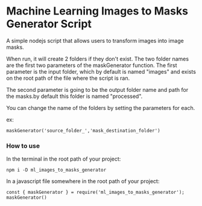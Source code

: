 # Machine Learning Images to Masks Generator Script

A simple nodejs script that allows users to transform images into image masks.

When run, it will create 2 folders if they don't exist. The two folder names are the first two parameters of the maskGenerator function. The first parameter is the input folder, which by default is named "images" and exists on the root path of the file where the script is ran. 

The second parameter is going to be the output folder name and path for the masks.by default this folder is named "processed". 

You can change the name of the folders by setting the parameters for each.

ex:

`maskGenerator('source_folder_','mask_destination_folder')`

### How to use

In the terminal in the root path of your project:

`npm i -D ml_images_to_masks_generator`

In a javascript file somewhere in the root path of your project:

`const { maskGenerator } = require('ml_images_to_masks_generator');`
`maskGenerator()`

